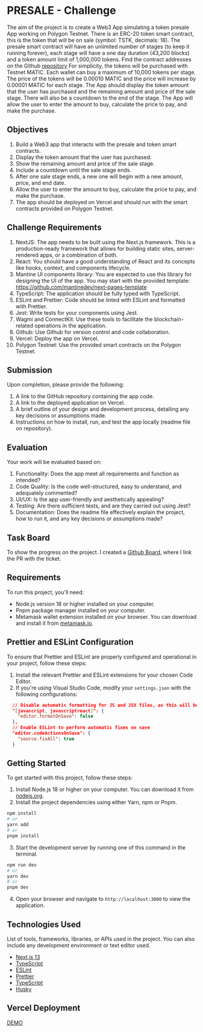 # PRESALE - Challenge

The aim of the project is to create a Web3 App simulating a token presale App working on Polygon Testnet.
There is an ERC-20 token smart contract, this is the token that will be on sale (symbol: TSTK, decimals: 18).
The presale smart contract will have an unlimited number of stages (to keep it running forever), each stage will have a one day duration (43,200 blocks) and a token amount limit of 1,000,000 tokens.
Find the contract addresses on the Github [repository](https://github.com/Beincrypto/web3-assignment-contracts)
For simplicity, the tokens will be purchased with Testnet MATIC.
Each wallet can buy a maximum of 10,000 tokens per stage.
The price of the tokens will be 0.00010 MATIC and the price will increase by 0.00001 MATIC for each stage.
The App should display the token amount that the user has purchased and the remaining amount and price of the sale stage. There will also be a countdown to the end of the stage.
The App will allow the user to enter the amount to buy, calculate the price to pay, and make the purchase.

## Objectives

1. Build a Web3 app that interacts with the presale and token smart contracts.
2. Display the token amount that the user has purchased.
3. Show the remaining amount and price of the sale stage.
4. Include a countdown until the sale stage ends.
5. After one sale stage ends, a new one will begin with a new amount, price, and end date.
6. Allow the user to enter the amount to buy, calculate the price to pay, and make the purchase.
7. The app should be deployed on Vercel and should run with the smart contracts provided on Polygon Testnet.

## Challenge Requirements

1. NextJS: The app needs to be built using the Next.js framework. This is a production-ready framework that allows for building static sites, server-rendered apps, or a combination of both.
2. React: You should have a good understanding of React and its concepts like hooks, context, and components lifecycle.
3. Mantine UI components library: You are expected to use this library for designing the UI of the app. You may start with the provided template: https://github.com/mantinedev/next-pages-template
4. TypeScript: The application should be fully typed with TypeScript.
5. ESLint and Prettier: Code should be linted with ESLint and formatted with Prettier.
6. Jest: Write tests for your components using Jest.
7. Wagmi and ConnectKit: Use these tools to facilitate the blockchain-related operations in the application.
8. Github: Use Github for version control and code collaboration.
9. Vercel: Deploy the app on Vercel.
10. Polygon Testnet: Use the provided smart contracts on the Polygon Testnet.

## Submission

Upon completion, please provide the following:

1. A link to the GitHub repository containing the app code.
2. A link to the deployed application on Vercel.
3. A brief outline of your design and development process, detailing any key decisions or assumptions made.
4. Instructions on how to install, run, and test the app locally (readme file on repository).

## Evaluation

Your work will be evaluated based on:

1. Functionality: Does the app meet all requirements and function as intended?
2. Code Quality: Is the code well-structured, easy to understand, and adequately commented?
3. UI/UX: Is the app user-friendly and aesthetically appealing?
4. Testing: Are there sufficient tests, and are they carried out using Jest?
5. Documentation: Does the readme file effectively explain the project, how to run it, and any key decisions or assumptions made?

## Task Board

To show the progress on the project. I created a [Github Board](https://github.com/users/nico-limo/projects/6/views/1), where I link the PR with the ticket.

## Requirements

To run this project, you'll need:

- Node.js version 18 or higher installed on your computer.
- Pnpm package manager installed on your computer.
- Metamask wallet extension installed on your browser. You can download and install it from [metamask.io](https://metamask.io/).

## Prettier and ESLint Configuration

To ensure that Prettier and ESLint are properly configured and operational in your project, follow these steps:

1. Install the relevant Prettier and ESLint extensions for your chosen Code Editor.
2. If you're using Visual Studio Code, modify your `settings.json` with the following configurations:

```json
  // Disable automatic formatting for JS and JSX files, as this will be handled by ESLint
  "[javascript, javascriptreact]": {
    "editor.formatOnSave": false
  },
  // Enable ESLint to perform automatic fixes on save
  "editor.codeActionsOnSave": {
    "source.fixAll": true
  }
```

## Getting Started

To get started with this project, follow these steps:

1. Install Node.js 18 or higher on your computer. You can download it from [nodejs.org](https://nodejs.org/).
2. Install the project dependencies using either Yarn, npm or Pnpm.

```bash
npm install
# or
yarn add
# or
pnpm install
```

3. Start the development server by running one of this command in the terminal.

```bash
npm run dev
# or
yarn dev
# or
pnpm dev
```

4. Open your browser and navigate to `http://localhost:3000` to view the application.

## Technologies Used

List of tools, frameworks, libraries, or APIs used in the project. You can also include any development environment or text editor used.

- [Next.js 13](https://nextjs.org/docs/getting-started)
- [TypeScript](https://www.typescriptlang.org/)
- [ESLint](https://eslint.org/)
- [Prettier](https://prettier.io/)
- [TypeScript](https://www.typescriptlang.org/)
- [Husky](https://typicode.github.io/husky/)

## Vercel Deployment

[DEMO](https://presale-virid.vercel.app/)
